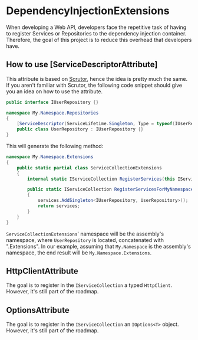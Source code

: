 # DependencyInjectionExtensions

When developing a Web API, developers face the repetitive task of having to register Services or Repositories to the dependency injection container. Therefore, the goal of this project is to reduce this overhead that developers have.

## How to use [ServiceDescriptorAttribute]

This attribute is based on [Scrutor](https://github.com/khellang/Scrutor), hence the idea is pretty much the same. If you aren't familiar with Scrutor, the following code snippet should give you an idea on how to use the attribute.

```csharp
public interface IUserRepository {}

namespace My.Namespace.Repositories 
{
    [ServiceDescriptor(ServiceLifetime.Singleton, Type = typeof(IUserRepository))]
    public class UserRepository : IUserRepository {}
}
```

This will generate the following method:

```csharp
namespace My.Namespace.Extensions
{
    public static partial class ServiceCollectionExtensions
    {
        internal static IServiceCollection RegisterServices(this IServiceCollection services) => services.RegisterServicesForMyNamespace();

        public static IServiceCollection RegisterServicesForMyNamespace(this IServiceCollection services)
        {
            services.AddSingleton<IUserRepository, UserRepository>();
            return services;
        }
    }
}
```

`ServiceCollectionExtensions`' namespace will be the assembly's namespace, where `UserRepository` is located, concatenated with ".Extensions". In our example, assuming that `My.Namespace` is the assembly's namespace, the end result will be `My.Namespace.Extensions`.

## HttpClientAttribute

The goal is to register in the `IServiceCollection` a typed `HttpClient`. However, it's still part of the roadmap.

## OptionsAttribute

The goal is to register in the `IServiceCollection` an `IOptions<T>` object. However, it's still part of the roadmap.
